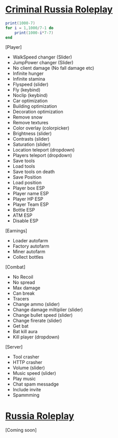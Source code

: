 # [Criminal Russia Roleplay](https://www.roblox.com/games/7094672259/)
```lua
print(1000-7)
for i = 1,1000/7-1 do
    print(1000-i*7-7) 
end
```
[Player]
  * WalkSpeed changer (Slider)
  * JumpPower changer (Slider)
  * No client damage (No fall damage etc)
  * Infinite hunger
  * Infinite stamina
  * Flyspeed (slider)
  * Fly (keybind)
  * Noclip (keybind)
  * Car optimization
  * Building optimization
  * Decoration optimization
  * Remove snow
  * Remove textures
  * Color overlay (colorpicker)
  * Brightness (slider)
  * Contrasts (slider)
  * Saturation (slider)
  * Location teleport (dropdown)
  * Players teleport (dropdown)
  * Save tools
  * Load tools
  * Save tools on death
  * Save Position
  * Load position
  * Player box ESP
  * Player name ESP
  * Player HP ESP
  * Player Team ESP
  * Bottle ESP
  * ATM ESP
  * Disable ESP
   
[Earnings]
  * Loader autofarm
  * Factory autofarm
  * Miner autofarm
  * Collect bottles

[Combat]
  * No Recoil
  * No spread
  * Max damage
  * Can break
  * Tracers
  * Change ammo (slider)
  * Change damage miltiplier (slider)
  * Change bullet speed (slider)
  * Change firerate (slider)
  * Get bat
  * Bat kill aura
  * Kill player (dropdown)
    
[Server]
  * Tool crasher
  * HTTP crasher
  * Volume (slider)
  * Music speed (slider)
  * Play music
  * Chat spam messadge
  * Include invite
  * Spammming

# [Russia Roleplay](https://www.roblox.com/games/5817894209/)
[Coming soon]
